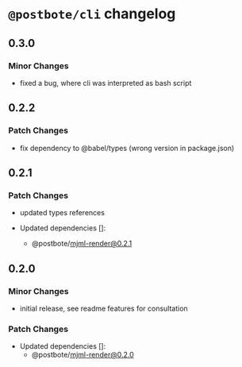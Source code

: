 # `@postbote/cli` changelog

## 0.3.0

### Minor Changes

- fixed a bug, where cli was interpreted as bash script

## 0.2.2

### Patch Changes

- fix dependency to @babel/types (wrong version in package.json)

## 0.2.1

### Patch Changes

- updated types references

- Updated dependencies []:
  - @postbote/mjml-render@0.2.1

## 0.2.0

### Minor Changes

- initial release, see readme features for consultation

### Patch Changes

- Updated dependencies []:
  - @postbote/mjml-render@0.2.0
